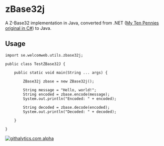 zBase32j
========

A Z-Base32 implementation in Java, converted from .NET ([My Ten Pennies original in C#](http://mytenpennies.wikidot.com/blog%3Abase-32-encoder)) to Java.

## Usage

	import se.welcomweb.utils.zbase32j;

	public class TestZBase32J {
		
		public static void main(String ... args) {
			
			ZBase32j zbase = new ZBase32j();
			
			String message = "Hello, world!";
			String encoded = zbase.encode(message);
			System.out.println("Encoded: " + encoded);
			
			String decoded = zbase.decode(encoded);
			System.out.println("Decoded: " + decoded);
			
		}
		
	}


[![githalytics.com alpha](https://cruel-carlota.pagodabox.com/06a91afc9fa97ecd86fbf6f6591c5d63 "githalytics.com")](http://githalytics.com/WelcomWeb/zBase32j)